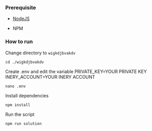 ### Prerequisite

- [NodeJS](https://nodejs.org/en/)

- NPM



### How to run

Change directory to ```wigkdjbvakdv```

```shell
cd ./wigkdjbvakdv
```

Create .env and edit the variable
PRIVATE_KEY=YOUR PRIVATE KEY
INERY_ACCOUNT=YOUR INERY ACCOUNT

```shell
nano .env
```

Install dependencies

```shell
npm install
```

Run the script

```
npm run solution
```
